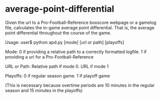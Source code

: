 # average-point-differential
Given the url to a Pro-Football-Reference boxscore webpage or a gamelog file, calculates the in-game average point differential. That is, the average point differential throughout the course of the game.

Usage: user$ python apd.py [mode] [url or path] [playoffs]

Mode: 0 if providing a relative path to a correctly formatted logfile. 1 if providing a url for a Pro-Football-Reference

URL or Path: Relative path if mode 0. URL if mode 1

Playoffs: 0 if regular season game. 1 if playoff game

(This is necessary because overtime periods are 10 minutes in the regular season and 15 minutes in the playoffs)

